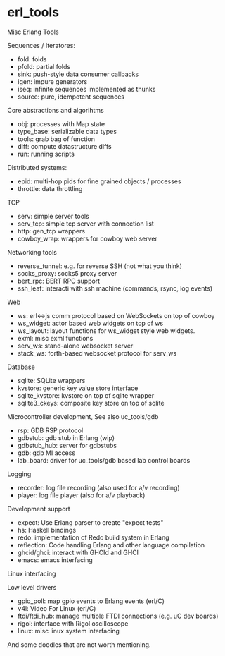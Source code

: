 erl_tools
=========

Misc Erlang Tools

Sequences / Iteratores:

* fold:       folds
* pfold:      partial folds
* sink:       push-style data consumer callbacks
* igen:       impure generators
* iseq:       infinite sequences implemented as thunks
* source:     pure, idempotent sequences


Core abstractions and algorihtms

* obj:        processes with Map state
* type_base:  serializable data types
* tools:      grab bag of function
* diff:       compute datastructure diffs
* run:        running scripts


Distributed systems:

* epid:       multi-hop pids for fine grained objects / processes
* throttle:   data throttling


TCP

* serv:         simple server tools
* serv_tcp:     simple tcp server with connection list
* http:         gen_tcp wrappers
* cowboy_wrap:  wrappers for cowboy web server

Networking tools

* reverse_tunnel: e.g. for reverse SSH (not what you think)
* socks_proxy:    socks5 proxy server
* bert_rpc:       BERT RPC support
* ssh_leaf:       interacti with ssh machine (commands, rsync, log events)

Web

* ws:         erl<->js comm protocol based on WebSockets on top of cowboy
* ws_widget:  actor based web widgets on top of ws
* ws_layout:  layout functions for ws_widget style web widgets.
* exml:       misc exml functions
* serv_ws:    stand-alone websocket server
* stack_ws:   forth-based websocket protocol for serv_ws

Database

* sqlite:          SQLite wrappers
* kvstore:         generic key value store interface
* sqlite_kvstore:  kvstore on top of sqlite wrapper
* sqlite3_ckeys:   composite key store on top of sqlite


Microcontroller development, See also uc_tools/gdb

* rsp:         GDB RSP protocol
* gdbstub:     gdb stub in Erlang (wip)
* gdbstub_hub: server for gdbstubs
* gdb:         gdb MI access
* lab_board:   driver for uc_tools/gdb based lab control boards


Logging

* recorder:   log file recording (also used for a/v recording)
* player:     log file player (also for a/v playback)

Development support

* expect:      Use Erlang parser to create "expect tests"
* hs:          Haskell bindings
* redo:        implementation of Redo build system in Erlang
* reflection:  Code handling Erlang and other language compilation
* ghcid/ghci:  interact with GHCId and GHCI
* emacs:       emacs interfacing

Linux interfacing

Low level drivers

* gpio_poll:      map gpio events to Erlang events (erl/C)
* v4l:            Video For Linux (erl/C)
* ftdi/ftdi_hub:  manage multiple FTDI connections (e.g. uC dev boards)
* rigol:          interface with Rigol oscilloscope
* linux:          misc linux system interfacing




And some doodles that are not worth mentioning.


